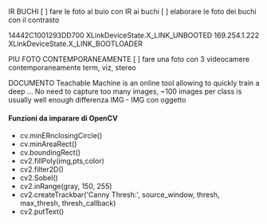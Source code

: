 

IR BUCHI
[ ] fare le foto al buio con IR ai buchi
[ ] elaborare le foto dei buchi con il contrasto


14442C1001293DD700 XLinkDeviceState.X_LINK_UNBOOTED
169.254.1.222 XLinkDeviceState.X_LINK_BOOTLOADER

PIU FOTO CONTEMPORANEAMENTE 
[ ] fare una foto con 3 videocamere contemporaneamente
        term, viz, stereo



DOCUMENTO
Teachable Machine is an online tool allowing to quickly train a deep ... No need to capture too many images, ~100 images per class is usually well enough
differenza IMG - IMG con oggetto



#### **Funzioni da imparare di OpenCV**

- cv.minERnclosingCircle()
- cv.minAreaRect()
- cv.boundingRect()
- cv2.fillPoly(img,pts,color)
- cv2.filter2D()
- cv2.Sobel()
- cv2.inRange(gray, 150, 255)
- cv2.createTrackbar('Canny Thresh:', source_window, thresh, max_thresh, thresh_callback)
- cv2.putText()


